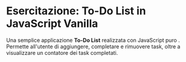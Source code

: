 # Esercitazione: To-Do List in JavaScript Vanilla

Una semplice applicazione **To-Do List** realizzata con JavaScript puro . Permette all'utente di aggiungere, completare e rimuovere task, oltre a visualizzare un contatore dei task completati.